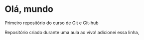 # Olá, mundo
 Primeiro repositório do curso de Git e Git-hub

 Repositório criado durante uma aula ao vivo!
adicionei essa linha,

